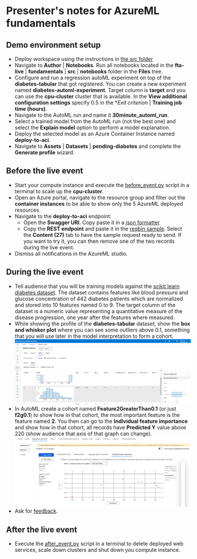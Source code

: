 # Presenter's notes for AzureML fundamentals

## Demo environment setup

- Deploy workspace using the instructions in [the src folder](./src/README.md)
- Navigate to **Author** | **Notebooks**. Run all notebooks located in the **fta-live** | **fundamentals** | **src** | **notebooks** folder in the **Files** tree.
- Configure and run a regression autoML experiment on top of the **diabetes-tabular** that got registered. You can create a new experiment named **diabetes-automl-experiment**. Target column is **target** and you can use the **cpu-cluster** cluster that is available. In the **View additional configuration settings** specify 0.5 in the **Exit criterion* | **Training job time (hours)**.
- Navigate to the AutoML run and name it **30minute_automl_run**.
- Select a trained model from the AutoML run (not the best one) and select the **Explain model** option to perform a model explanation.
- Deploy the selected model as an Azure Container Instance named **deploy-to-aci**.
- Navigate to **Assets** | **Datasets** | **pending-diabetes** and complete the **Generate profile** wizard.

## Before the live event

- Start your compute instance and execute the [before_event.py](./src/before_event.py) script in a terminal to scale up the **cpu-cluster**.
- Open an Azure portal, navigate to the resource group and filter out the **container instances** to be able to show only the 5 AzureML deployed resources.
- Navigate to the **deploy-to-aci** endpoint:
  - Open the **Swagger URI**. Copy paste it in a [json formatter](https://www.jsonformatter.io/)
  - Copy the **REST endpoint** and paste it in the [reqbin sample](https://reqbin.com/etrbvco6). Select the **Content (27)** tab to have the sample request ready to send. If you want to try it, you can then remove one of the two records during the live event.
- Dismiss all notifications in the AzureML studio.

## During the live event

- Tell audience that you will be training models against the [scikit learn diabetes dataset](https://scikit-learn.org/stable/modules/generated/sklearn.datasets.load_diabetes.html). The dataset contains features like blood pressure and glucose concentration of 442 diabetes patients which are normalized and stored into 10 features named 0 to 9. The target column of the dataset is a numeric value representing a quantitative measure of the disease progression, one year after the features where measured.
- While showing the profile of the **diabetes-tabular** dataset, show the **box and whisker plot** where you can see some outliers above 0.1, something that you will use later in the model interpretation to form a cohort.
  ![Outliers in dataset profile](images/show_feature_2_outlier_more_than_0.1.png)
- In AutoML create a cohort named **Feature2GreaterThan0.1** (or just **f2g0.1**) to show how in that cohort, the most important feature is the feature named **2**. You then can go to the **Individual feature importance** and show how in that cohort, all records have **Predicted Y** value above 220 (show audience that axis of that graph can change).
  ![Cohort individual records](images/show_feature_2_individual_records.png)
- Ask for [feedback](https://aka.ms/ftaLive-feedback).

## After the live event

- Execute the [after_event.py](./src/after_event.py) script in a terminal to delete deployed web services, scale down clusters and shut down you compute instance.
